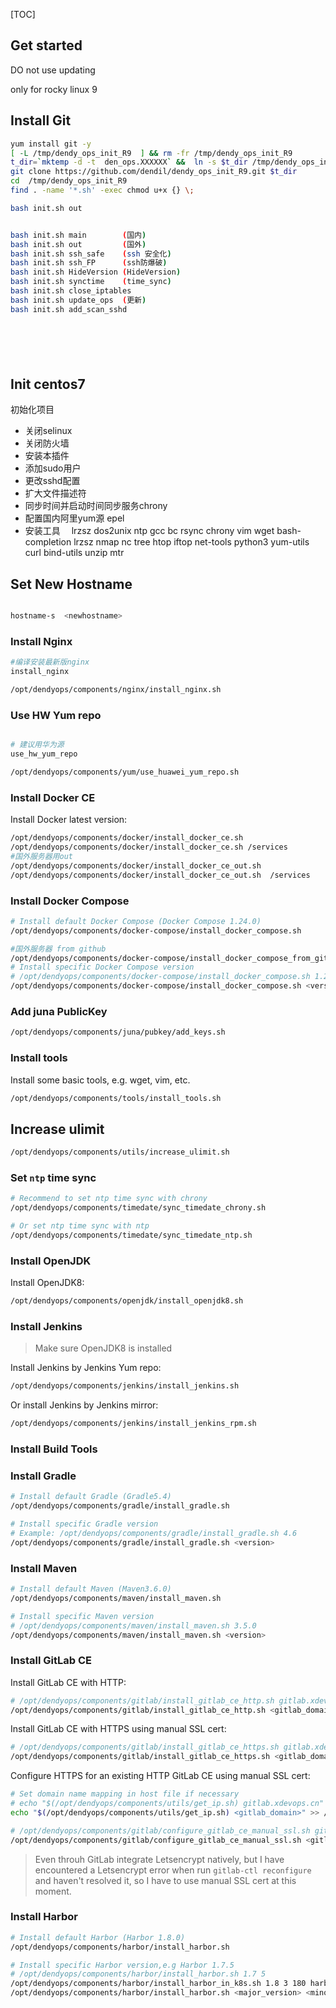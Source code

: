 [TOC]



## Get started
DO not use updating

only for rocky linux 9

## Install Git

```bash
yum install git -y
[ -L /tmp/dendy_ops_init_R9  ] && rm -fr /tmp/dendy_ops_init_R9
t_dir=`mktemp -d -t  den_ops.XXXXXX` &&  ln -s $t_dir /tmp/dendy_ops_init_R9
git clone https://github.com/dendil/dendy_ops_init_R9.git $t_dir
cd  /tmp/dendy_ops_init_R9
find . -name '*.sh' -exec chmod u+x {} \;

bash init.sh out


bash init.sh main        (国内)
bash init.sh out         (国外)
bash init.sh ssh_safe    (ssh 安全化)
bash init.sh ssh_FP      (ssh防爆破)
bash init.sh HideVersion (HideVersion)
bash init.sh synctime    (time_sync)
bash init.sh close_iptables
bash init.sh update_ops  (更新)
bash init.sh add_scan_sshd 







```



## Init centos7

初始化项目

 - 关闭selinux
 - 关闭防火墙
 - 安装本插件
 - 添加sudo用户
 - 更改sshd配置
 - 扩大文件描述符
 - 同步时间并启动时间同步服务chrony
 - 配置国内阿里yum源 epel
 - 安装工具　 lrzsz dos2unix ntp gcc bc rsync chrony vim wget bash-completion lrzsz nmap nc tree htop iftop net-tools python3  yum-utils curl bind-utils unzip mtr




## Set New Hostname
```bash

hostname-s  <newhostname>

```



### Install Nginx
```bash
#编译安装最新版nginx
install_nginx

/opt/dendyops/components/nginx/install_nginx.sh

```


### Use HW Yum repo

```bash

# 建议用华为源
use_hw_yum_repo

/opt/dendyops/components/yum/use_huawei_yum_repo.sh

```



### Install Docker CE

Install Docker latest version:

```bash
/opt/dendyops/components/docker/install_docker_ce.sh
/opt/dendyops/components/docker/install_docker_ce.sh /services
#国外服务器用out
/opt/dendyops/components/docker/install_docker_ce_out.sh 
/opt/dendyops/components/docker/install_docker_ce_out.sh  /services
```




### Install Docker Compose

```bash
# Install default Docker Compose (Docker Compose 1.24.0)
/opt/dendyops/components/docker-compose/install_docker_compose.sh

#国外服务器 from github
/opt/dendyops/components/docker-compose/install_docker_compose_from_github.sh
# Install specific Docker Compose version
# /opt/dendyops/components/docker-compose/install_docker_compose.sh 1.24.0
/opt/dendyops/components/docker-compose/install_docker_compose.sh <version>
```
### Add juna PublicKey
```bash
/opt/dendyops/components/juna/pubkey/add_keys.sh


```



### Install tools

Install some basic tools, e.g. wget, vim, etc.

```bash
/opt/dendyops/components/tools/install_tools.sh
```

## Increase ulimit

```bash
/opt/dendyops/components/utils/increase_ulimit.sh
```



### Set `ntp` time sync

```bash
# Recommend to set ntp time sync with chrony
/opt/dendyops/components/timedate/sync_timedate_chrony.sh

# Or set ntp time sync with ntp
/opt/dendyops/components/timedate/sync_timedate_ntp.sh
```



### Install OpenJDK

Install OpenJDK8:

```bash
/opt/dendyops/components/openjdk/install_openjdk8.sh
```

### Install Jenkins

> Make sure OpenJDK8 is installed

Install Jenkins by Jenkins Yum repo:

```bash
/opt/dendyops/components/jenkins/install_jenkins.sh
```



Or install Jenkins by Jenkins mirror:

```bash
/opt/dendyops/components/jenkins/install_jenkins_rpm.sh
```



### Install Build Tools

### Install Gradle

```bash
# Install default Gradle (Gradle5.4)
/opt/dendyops/components/gradle/install_gradle.sh

# Install specific Gradle version
# Example: /opt/dendyops/components/gradle/install_gradle.sh 4.6
/opt/dendyops/components/gradle/install_gradle.sh <version>
```



### Install Maven

```bash
# Install default Maven (Maven3.6.0)
/opt/dendyops/components/maven/install_maven.sh

# Install specific Maven version
# /opt/dendyops/components/maven/install_maven.sh 3.5.0
/opt/dendyops/components/maven/install_maven.sh <version>
```



### Install GitLab CE

Install GitLab CE with HTTP:

```bash
# /opt/dendyops/components/gitlab/install_gitlab_ce_http.sh gitlab.xdevops.cn
/opt/dendyops/components/gitlab/install_gitlab_ce_http.sh <gitlab_domain>
```



Install GitLab CE with HTTPS using manual SSL cert:

```bash
# /opt/dendyops/components/gitlab/install_gitlab_ce_https.sh gitlab.xdevops.cn "/C=CN/ST=Guangdong/L=Guangzhou/O=xdevops/OU=xdevops/CN=gitlab.xdevops.cn"
/opt/dendyops/components/gitlab/install_gitlab_ce_https.sh <gitlab_domain> <ssl_cert_subj>
```



Configure HTTPS for an existing HTTP GitLab CE using manual SSL cert:

```bash
# Set domain name mapping in host file if necessary
# echo "$(/opt/dendyops/components/utils/get_ip.sh) gitlab.xdevops.cn" >> /etc/hosts
echo "$(/opt/dendyops/components/utils/get_ip.sh) <gitlab_domain>" >> /etc/hosts

# /opt/dendyops/components/gitlab/configure_gitlab_ce_manual_ssl.sh gitlab.xdevops.cn "/C=CN/ST=Guangdong/L=Guangzhou/O=xdevops/OU=xdevops/CN=gitlab.xdevops.cn"
/opt/dendyops/components/gitlab/configure_gitlab_ce_manual_ssl.sh <gitlab_domain> <ssl_cert_subj>
```



> Even throuh GitLab integrate Letsencrypt natively, but I have encountered a Letsencrypt error when run `gitlab-ctl reconfigure` and haven't resolved it, so I have to use manual SSL cert at this moment.







### Install Harbor

```bash
# Install default Harbor (Harbor 1.8.0)
/opt/dendyops/components/harbor/install_harbor.sh

# Install specific Harbor version,e.g Harbor 1.7.5
# /opt/dendyops/components/harbor/install_harbor.sh 1.7 5
/opt/dendyops/components/harbor/install_harbor_in_k8s.sh 1.8 3 180 harbor.od.com harbor.od.com
/opt/dendyops/components/harbor/install_harbor.sh <major_version> <minor_version>
```




